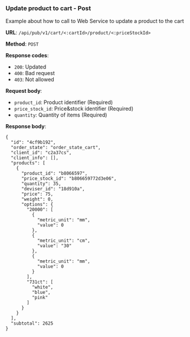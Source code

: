 ### Update product to cart - Post

Example about how to call to Web Service to update a product to the cart

**URL**: `/api/pub/v1/cart/<:cartId>/product/<:priceStockId>`

**Method**: `POST`

**Response codes**:
* `200`: Updated
* `400`: Bad request
* `403`: Not allowed

**Request body**:
* `product_id`: Product identifier (Required)
* `price_stock_id`: Price&stock identifier (Required)
* `quantity`: Quantity of items (Required)


**Response body**:
```
{
  "id": "4cf9b192",
  "order_state": "order_state_cart",
  "client_id": "c2a37cs",
  "client_info": [],
  "products": [
    {
      "product_id": "b8066597",
      "price_stock_id": "b806659772d3e06",
      "quantity": 35,
      "deviser_id": "18d910a",
      "price": 75,
      "weight": 0,
      "options": {
        "20000": [
          {
            "metric_unit": "mm",
            "value": 0
          },
          {
            "metric_unit": "cm",
            "value": "30"
          },
          {
            "metric_unit": "mm",
            "value": 0
          }
        ],
        "731ct": [
          "white",
          "blue",
          "pink"
        ]
      }
    }
  ],
  "subtotal": 2625
}
```


